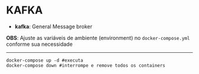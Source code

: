 # KAFKA

- **kafka**: General Message broker 

**OBS**: Ajuste as variáveis de ambiente (environment) no `docker-compose.yml` conforme sua necessidade

---
```
docker-compose up -d #executa
docker-compose down #interrompe e remove todos os containers
```
